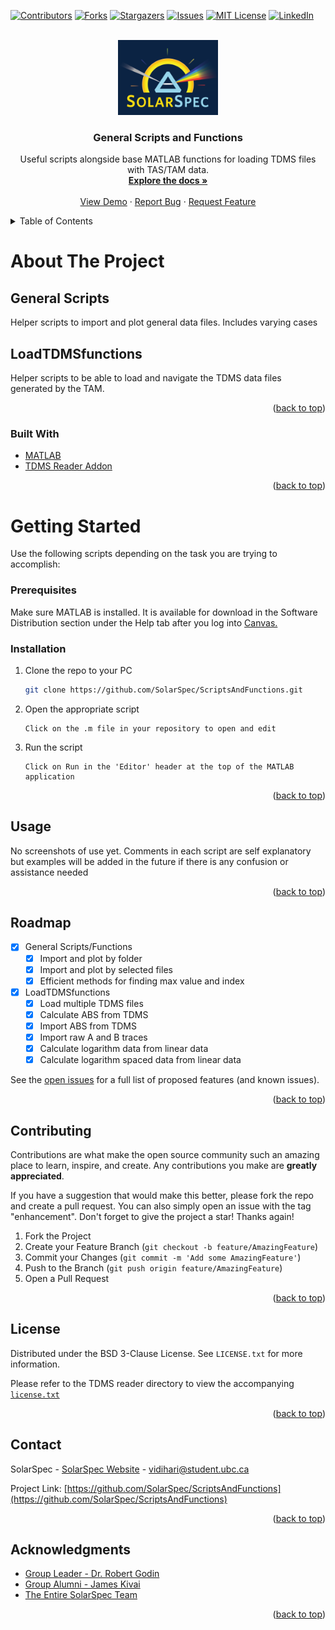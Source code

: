 <div id="top"></div>

<!-- PROJECT SHIELDS -->
[![Contributors][contributors-shield]][contributors-url]
[![Forks][forks-shield]][forks-url]
[![Stargazers][stars-shield]][stars-url]
[![Issues][issues-shield]][issues-url]
[![MIT License][license-shield]][license-url]
[![LinkedIn][linkedin-shield]][linkedin-url]



<!-- PROJECT LOGO -->
<br />
<div align="center">
  <a href="https://github.com/SolarSpec/ScriptsAndFunctions">
    <img src="GeneralFunctions_resources/logo.png" alt="SolarSpec" width="160" height="120">
  </a>

<h3 align="center">General Scripts and Functions</h3>

  <p align="center">
    Useful scripts alongside base MATLAB functions for loading TDMS files with TAS/TAM data.
    <br />
    <a href="https://github.com/SolarSpec/ScriptsAndFunctions"><strong>Explore the docs »</strong></a>
    <br />
    <br />
    <a href="https://github.com/SolarSpec/ScriptsAndFunctions">View Demo</a>
    ·
    <a href="https://github.com/SolarSpec/ScriptsAndFunctions/issues">Report Bug</a>
    ·
    <a href="https://github.com/SolarSpec/ScriptsAndFunctions/issues">Request Feature</a>
  </p>
</div>



<!-- TABLE OF CONTENTS -->
<details>
  <summary>Table of Contents</summary>
  <ol>
    <li>
      <a href="#about-the-project">About The Project</a>
      <ul>
        <li><a href="#built-with">Built With</a></li>
      </ul>
    </li>
    <li>
      <a href="#getting-started">Getting Started</a>
      <ul>
        <li><a href="#prerequisites">Prerequisites</a></li>
        <li><a href="#installation">Installation</a></li>
      </ul>
    </li>
    <li><a href="#usage">Usage</a></li>
    <li><a href="#roadmap">Roadmap</a></li>
    <li><a href="#contributing">Contributing</a></li>
    <li><a href="#license">License</a></li>
    <li><a href="#contact">Contact</a></li>
    <li><a href="#acknowledgments">Acknowledgments</a></li>
  </ol>
</details>



<!-- ABOUT THE PROJECT -->
# About The Project

## General Scripts
Helper scripts to import and plot general data files. Includes varying cases
## LoadTDMSfunctions
Helper scripts to be able to load and navigate the TDMS data files generated by the TAM.

<p align="right">(<a href="#top">back to top</a>)</p>



### Built With

* [MATLAB](https://www.mathworks.com/products/matlab.html)
* [TDMS Reader Addon](https://www.mathworks.com/matlabcentral/fileexchange/30023-tdms-reader)
<!-- * [Image Processing Toolbox](https://www.mathworks.com/help/images/)
* [Curve Fitting Toolbox](https://www.mathworks.com/help/curvefit/) -->

<p align="right">(<a href="#top">back to top</a>)</p>



<!-- GETTING STARTED -->
# Getting Started

Use the following scripts depending on the task you are trying to accomplish:

### Prerequisites

Make sure MATLAB is installed. It is available for download in the Software Distribution section under the Help tab after you log into [Canvas.](https://canvas.ubc.ca/)


### Installation

1. Clone the repo to your PC
   ```sh
   git clone https://github.com/SolarSpec/ScriptsAndFunctions.git
   ```
2. Open the appropriate script
   ```
   Click on the .m file in your repository to open and edit
   ```
3. Run the script
   ```
   Click on Run in the 'Editor' header at the top of the MATLAB application
   ```

<p align="right">(<a href="#top">back to top</a>)</p>



<!-- USAGE EXAMPLES -->
## Usage

No screenshots of use yet. Comments in each script are self explanatory but examples will be added in the future if there is any confusion or assistance needed
<!-- Here is a simple example of the app used on a small dataset. The filtering is turned on and we'd like to export all the kinetics data by clicking the "Export CSV Data" button. We can view where the file was saved in the text on the left panel and can then open the CSV file to view the data.

_Please note that the bottom of each CSV contains an extra row of information attributed to the BackgroundLevel data of each TDMS file. This is simply a convention to carry this data if it is loaded back into the PIAS app. If one does not intend to load it back into the app, you may delete this row or store the variables somewhere else in the CSV as to not lose it for future use._

  <div class="row">
    <img src="GeneralFunctions_resources/ExportButton.png" alt="Export">
  </div>
  <div class="row" style="float:left">
    <img src="GeneralFunctions_resources/TopCSV.png" alt="Top" style="width:50%;height:50%;padding: 5px"><img src="GeneralFunctions_resources/BottomCSV.png" alt="Bottom" style="width:50%;height:50%;padding: 5px">
  </div>


_For more information on data filtering and decimation, please refer to the [Documentation](https://www.mathworks.com/help/signal/ref/decimate.html#d123e21788)_ -->

<p align="right">(<a href="#top">back to top</a>)</p>

<!-- ROADMAP -->
## Roadmap

- [X] General Scripts/Functions
  - [X] Import and plot by folder
  - [X] Import and plot by selected files
  - [X] Efficient methods for finding max value and index
- [X] LoadTDMSfunctions
  - [X] Load multiple TDMS files
  - [X] Calculate ABS from TDMS
  - [X] Import ABS from TDMS
  - [X] Import raw A and B traces
  - [X] Calculate logarithm data from linear data
  - [X] Calculate logarithm spaced data from linear data

See the [open issues](https://github.com/SolarSpec/ScriptsAndFunctions/issues) for a full list of proposed features (and known issues).

<p align="right">(<a href="#top">back to top</a>)</p>

<!-- CONTRIBUTING -->
## Contributing

Contributions are what make the open source community such an amazing place to learn, inspire, and create. Any contributions you make are **greatly appreciated**.

If you have a suggestion that would make this better, please fork the repo and create a pull request. You can also simply open an issue with the tag "enhancement".
Don't forget to give the project a star! Thanks again!

1. Fork the Project
2. Create your Feature Branch (`git checkout -b feature/AmazingFeature`)
3. Commit your Changes (`git commit -m 'Add some AmazingFeature'`)
4. Push to the Branch (`git push origin feature/AmazingFeature`)
5. Open a Pull Request

<p align="right">(<a href="#top">back to top</a>)</p>

<!-- LICENSE -->
## License

Distributed under the BSD 3-Clause License. See `LICENSE.txt` for more information.

Please refer to the TDMS reader directory to view the accompanying [`license.txt`](https://github.com/SolarSpec/ScriptsAndFunctions/blob/main/Matlab%20TDMS%20reader/license.txt)

<p align="right">(<a href="#top">back to top</a>)</p>

<!-- CONTACT -->
## Contact

SolarSpec - [SolarSpec Website](https://solarspec.ok.ubc.ca/) - vidihari@student.ubc.ca

Project Link: [https://github.com/SolarSpec/ScriptsAndFunctions](https://github.com/SolarSpec/ScriptsAndFunctions)

<p align="right">(<a href="#top">back to top</a>)</p>

<!-- ACKNOWLEDGMENTS -->
## Acknowledgments

* [Group Leader - Dr. Robert Godin](https://solarspec.ok.ubc.ca/people/)
* [Group Alumni - James Kivai](https://solarspec.ok.ubc.ca/people/)
* [The Entire SolarSpec Team](https://solarspec.ok.ubc.ca/people/)

<p align="right">(<a href="#top">back to top</a>)</p>

<!-- MARKDOWN LINKS & IMAGES -->
<!-- https://www.markdownguide.org/basic-syntax/#reference-style-links -->
[contributors-shield]: https://img.shields.io/github/contributors/SolarSpec/ScriptsAndFunctions.svg?style=for-the-badge
[contributors-url]: https://github.com/SolarSpec/ScriptsAndFunctions/graphs/contributors
[forks-shield]: https://img.shields.io/github/forks/SolarSpec/ScriptsAndFunctions.svg?style=for-the-badge
[forks-url]: https://github.com/SolarSpec/ScriptsAndFunctions/network/members
[stars-shield]: https://img.shields.io/github/stars/SolarSpec/ScriptsAndFunctions.svg?style=for-the-badge
[stars-url]: https://github.com/SolarSpec/ScriptsAndFunctions/stargazers
[issues-shield]: https://img.shields.io/github/issues/SolarSpec/ScriptsAndFunctions.svg?style=for-the-badge
[issues-url]: https://github.com/SolarSpec/ScriptsAndFunctions/issues
[license-shield]: https://img.shields.io/github/license/SolarSpec/ScriptsAndFunctions.svg?style=for-the-badge
[license-url]: https://github.com/SolarSpec/ScriptsAndFunctions/blob/main/LICENSE.txt
[linkedin-shield]: https://img.shields.io/badge/-LinkedIn-black.svg?style=for-the-badge&logo=linkedin&colorB=555
[linkedin-url]: https://linkedin.com/in/haris-vidimlic-06730019b/
[product-screenshot]: GeneralFunctions_resources/Screenshot.png
